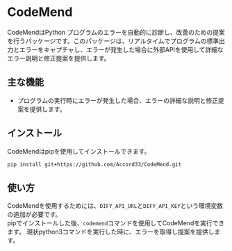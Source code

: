 # CodeMend
CodeMendはPython プログラムのエラーを自動的に診断し、改善のための提案を行うパッケージです。このパッケージは、リアルタイムでプログラムの標準出力とエラーをキャプチャし、エラーが発生した場合に外部APIを使用して詳細なエラー説明と修正提案を提供します。

## 主な機能
- プログラムの実行時にエラーが発生した場合、エラーの詳細な説明と修正提案を提供します。

## インストール
CodeMendはpipを使用してインストールできます。
```bash
pip install git+https://github.com/Accord33/CodeMend.git
```

## 使い方
CodeMendを使用するためには、```DIFY_API_URL```と```DIFY_API_KEY```という環境変数の追加が必要です。<br>
pipでインストールした後、```codemend```コマンドを使用してCodeMendを実行できます。
現状python3コマンドを実行した時に、エラーを取得し提案を提供します。